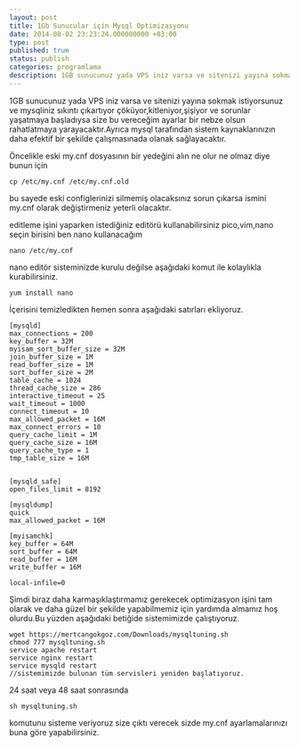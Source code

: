 ```yaml
---
layout: post
title: 1Gb Sunucular için Mysql Optimizasyonu
date: 2014-08-02 23:23:24.000000000 +03:00
type: post
published: true
status: publish
categories: programlama
description: 1GB sunucunuz yada VPS iniz varsa ve sitenizi yayına sokmak istiyorsunuz ve mysqliniz sıkıntı çıkartıyor çöküyor,kitleniyor,şişiyor ve sorunlar
---
```

1GB sunucunuz yada VPS iniz varsa ve sitenizi yayına sokmak istiyorsunuz ve mysqliniz sıkıntı çıkartıyor çöküyor,kitleniyor,şişiyor ve sorunlar yaşatmaya başladıysa size bu vereceğim ayarlar bir nebze olsun rahatlatmaya yarayacaktır.Ayrıca mysql tarafından sistem kaynaklarınızın daha efektif bir şekilde çalışmasınada olanak sağlayacaktır.

Öncelikle eski my.cnf dosyasının bir yedeğini alın ne olur ne olmaz diye bunun için

    cp /etc/my.cnf /etc/my.cnf.old

bu sayede eski configlerinizi silmemiş olacaksınız sorun çıkarsa ismini my.cnf olarak değiştirmeniz yeterli olacaktır.

editleme işini yaparken istediğiniz editörü kullanabilirsiniz pico,vim,nano seçin birisini ben nano kullanacağım

    nano /etc/my.cnf

nano editör sisteminizde kurulu değilse aşağıdaki komut ile kolaylıkla kurabilirsiniz.

    yum install nano

İçerisini temizledikten hemen sonra aşağıdaki satırları ekliyoruz.

    [mysqld]
    max_connections = 200
    key_buffer = 32M
    myisam_sort_buffer_size = 32M
    join_buffer_size = 1M
    read_buffer_size = 1M
    sort_buffer_size = 2M
    table_cache = 1024
    thread_cache_size = 286
    interactive_timeout = 25
    wait_timeout = 1000
    connect_timeout = 10
    max_allowed_packet = 16M
    max_connect_errors = 10
    query_cache_limit = 1M
    query_cache_size = 16M
    query_cache_type = 1
    tmp_table_size = 16M


    [mysqld_safe]
    open_files_limit = 8192

    [mysqldump]
    quick
    max_allowed_packet = 16M

    [myisamchk]
    key_buffer = 64M
    sort_buffer = 64M
    read_buffer = 16M
    write_buffer = 16M

    local-infile=0

Şimdi biraz daha karmaşıklaştırmamız gerekecek optimizasyon işini tam olarak ve daha güzel bir şekilde yapabilmemiz için yardımda almamız hoş olurdu.Bu yüzden aşağıdaki betiğide sistemimizde çalıştıyoruz.

    wget https://mertcangokgoz.com/Downloads/mysqltuning.sh
    chmod 777 mysqltuning.sh
    service apache restart
    service nginx restart
    service mysqld restart
    //sistemimizde bulunan tüm servisleri yeniden başlatıyoruz.

24 saat veya 48 saat sonrasında

    sh mysqltuning.sh

komutunu sisteme veriyoruz size çıktı verecek sizde my.cnf ayarlamalarınızı buna göre yapabilirsiniz.
